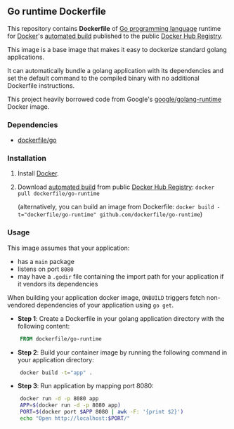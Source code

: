 ## Go runtime Dockerfile


This repository contains **Dockerfile** of [Go programming language](http://golang.org/) runtime for [Docker](https://www.docker.com/)'s [automated build](https://registry.hub.docker.com/u/dockerfile/go-runtime/) published to the public [Docker Hub Registry](https://registry.hub.docker.com/).

This image is a base image that makes it easy to dockerize standard golang applications.

It can automatically bundle a golang application with its dependencies and set the default command to the compiled binary with no additional Dockerfile instructions.

This project heavily borrowed code from Google's [google/golang-runtime](https://registry.hub.docker.com/u/google/golang-runtime/) Docker image.


### Dependencies

* [dockerfile/go](http://dockerfile.github.io/#/go)


### Installation

1. Install [Docker](https://www.docker.com/).

2. Download [automated build](https://registry.hub.docker.com/u/dockerfile/go-runtime/) from public [Docker Hub Registry](https://registry.hub.docker.com/): `docker pull dockerfile/go-runtime`

   (alternatively, you can build an image from Dockerfile: `docker build -t="dockerfile/go-runtime" github.com/dockerfile/go-runtime`)


### Usage

This image assumes that your application:

* has a `main` package
* listens on port `8080`
* may have a `.godir` file containing the import path for your application if it vendors its dependencies

When building your application docker image, `ONBUILD` triggers fetch non-vendored dependencies of your application using `go get`.

* **Step 1**: Create a Dockerfile in your golang application directory with the following content:

```dockerfile
    FROM dockerfile/go-runtime
```

* **Step 2**: Build your container image by running the following command in your application directory:

```sh
    docker build -t="app" .
```

* **Step 3**: Run application by mapping port 8080:

```sh
    docker run -d -p 8080 app
    APP=$(docker run -d -p 8080 app)
    PORT=$(docker port $APP 8080 | awk -F: '{print $2}')
    echo "Open http://localhost:$PORT/"
```
